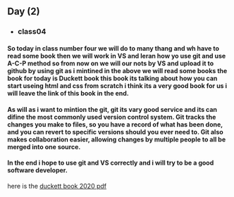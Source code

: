 ## Day (2)
* ### class04 

#### **So today in class number four we will do to many thang and wh have to read some book then we will work in VS and leran how yo use git and use A-C-P method so from now on we will our nots by VS and upload it to github by using git as i mintined in the above we will read some books the book for today is Duckett book this book its talking about how you can start useing html and css from scratch i think its a very good book for us i will leave the link of this book in the end.**

#### **As will as i want to mintion the git, git its vary good service and its can difine the most commonly used version control system. Git tracks the changes you make to files, so you have a record of what has been done, and you can revert to specific versions should you ever need to. Git also makes collaboration easier, allowing changes by multiple people to all be merged into one source.**

#### **In the end i hope to use git and VS correctly and i will try to be a good software developer.**


here is the [duckett book 2020 pdf](https://wtf.tw/ref/duckett.pdf)
